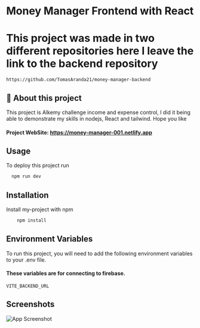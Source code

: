 # Money Manager Frontend with React

# This project was made in two different repositories here I leave the link to the backend repository

`https://github.com/TomasAranda21/money-manager-backend`

## 🚀 About this project
This project is Alkemy challenge income and expense control, I did it being able to demonstrate my skills in nodejs, React and tailwind. Hope you like


#### Project WebSite: https://money-manager-001.netlify.app

## Usage

To deploy this project run

```bash
  npm run dev
```

## Installation

Install my-project with npm

```bash
    npm install
```
    
## Environment Variables

To run this project, you will need to add the following environment variables to your .env file.

#### These variables are for connecting to firebase.

`VITE_BACKEND_URL`



## Screenshots
 
![App Screenshot](https://res.cloudinary.com/dkxm9njd6/image/upload/v1656879068/gift_u8ow2z.gif)

